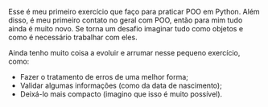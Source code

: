 Esse é meu primeiro exercício que faço para praticar POO em Python. Além disso, 
é meu primeiro contato no geral com POO, então para mim tudo ainda é muito novo. 
Se torna um desafio imaginar tudo como objetos e como é necessário trabalhar com eles. 

Ainda tenho muito coisa a evoluir e arrumar nesse pequeno exercício, como:
* Fazer o tratamento de erros de uma melhor forma;
* Validar algumas informações (como da data de nascimento);
* Deixá-lo mais compacto (imagino que isso é muito possível).

